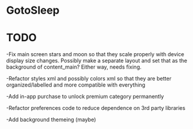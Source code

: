 # GotoSleep

# TODO
-Fix main screen stars and moon so that they scale properly with device display size changes.
Possibly make a separate layout and set that as the background of content_main? Either way, needs fixing.

-Refactor styles xml and possibly colors xml so that they are better organized/labelled and more compatible with everything

-Add in-app purchase to unlock premium category permanently

-Refactor preferences code to reduce dependence on 3rd party libraries

-Add background themeing (maybe)

